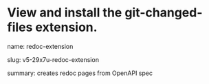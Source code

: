 # View and install the git-changed-files extension.
name: redoc-extension

slug: v5-29x7u-redoc-extension

summary: creates redoc pages  from OpenAPI spec